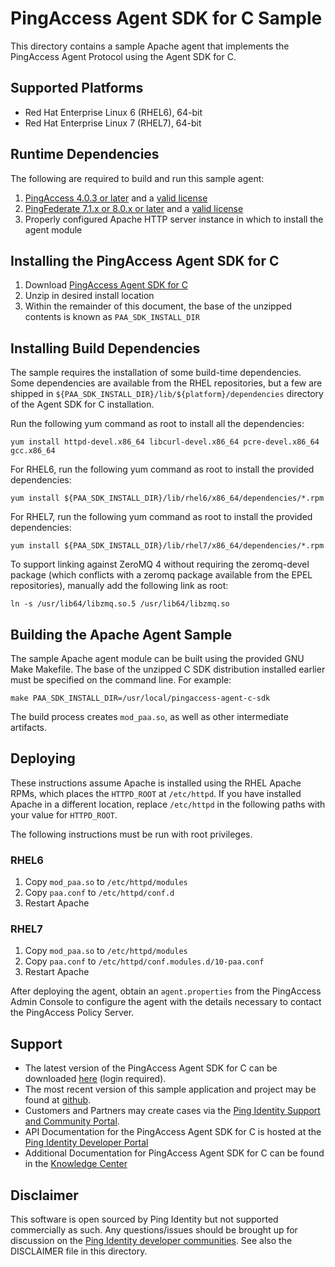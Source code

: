 # PingAccess Agent SDK for C Sample #

This directory contains a sample Apache agent that implements the PingAccess
Agent Protocol using the Agent SDK for C.

## Supported Platforms ##

- Red Hat Enterprise Linux 6 (RHEL6), 64-bit
- Red Hat Enterprise Linux 7 (RHEL7), 64-bit

## Runtime Dependencies ##

The following are required to build and run this sample agent:

1. [PingAccess 4.0.3 or later](https://www.pingidentity.com/en/products/downloads/pingaccess.html)
and a [valid license](https://developer.pingidentity.com/en/connect.html)
2. [PingFederate 7.1.x or 8.0.x or later](https://www.pingidentity.com/en/products/downloads/pingfederate.html)
and a [valid license](https://developer.pingidentity.com/en/connect.html)
3. Properly configured Apache HTTP server instance in which to install the agent module

## Installing the PingAccess Agent SDK for C ##

1. Download [PingAccess Agent SDK for C](https://www.pingidentity.com/en/products/downloads/pingaccess.html)
2. Unzip in desired install location
3. Within the remainder of this document, the base of the unzipped contents is known as ``PAA_SDK_INSTALL_DIR``

## Installing Build Dependencies ##

The sample requires the installation of some build-time dependencies. Some
dependencies are available from the RHEL repositories, but a few are shipped
in `${PAA_SDK_INSTALL_DIR}/lib/${platform}/dependencies` directory of the Agent SDK for C installation.

Run the following yum command as root to install all the dependencies:

    yum install httpd-devel.x86_64 libcurl-devel.x86_64 pcre-devel.x86_64 gcc.x86_64

For RHEL6, run the following yum command as root to install the provided dependencies:

    yum install ${PAA_SDK_INSTALL_DIR}/lib/rhel6/x86_64/dependencies/*.rpm

For RHEL7, run the following yum command as root to install the provided dependencies:

    yum install ${PAA_SDK_INSTALL_DIR}/lib/rhel7/x86_64/dependencies/*.rpm

To support linking against ZeroMQ 4 without requiring the zeromq-devel package (which
conflicts with a zeromq package available from the EPEL repositories), manually add
the following link as root:

    ln -s /usr/lib64/libzmq.so.5 /usr/lib64/libzmq.so

## Building the Apache Agent Sample ##

The sample Apache agent module can be built using the provided GNU Make
Makefile. The base of the unzipped C SDK distribution installed earlier must be specified on the command line.
For example:

    make PAA_SDK_INSTALL_DIR=/usr/local/pingaccess-agent-c-sdk

The build process creates ``mod_paa.so``, as well as other intermediate artifacts.

## Deploying ##

These instructions assume Apache is installed using the RHEL Apache RPMs, which
places the ``HTTPD_ROOT`` at ``/etc/httpd``. If you have installed Apache in a
different location, replace ``/etc/httpd`` in the following paths with your
value for ``HTTPD_ROOT``.

The following instructions must be run with root privileges.

### RHEL6 ###

1. Copy ``mod_paa.so`` to ``/etc/httpd/modules``
2. Copy ``paa.conf`` to ``/etc/httpd/conf.d``
3. Restart Apache

### RHEL7 ###

1. Copy ``mod_paa.so`` to ``/etc/httpd/modules``
2. Copy ``paa.conf`` to ``/etc/httpd/conf.modules.d/10-paa.conf``
3. Restart Apache

After deploying the agent, obtain an ``agent.properties`` from the PingAccess Admin
Console to configure the agent with the details necessary to contact the
PingAccess Policy Server.

## Support ##

- The latest version of the PingAccess Agent SDK for C can be downloaded [here](https://www.pingidentity.com/en/products/downloads/pingaccess.html) (login required).
- The most recent version of this sample application and project may be found at [github](https://github.com/pingidentity/pa-agent-c-sdk-sample-apache).
- Customers and Partners may create cases via the [Ping Identity Support and Community Portal](https://ping.force.com/Support/Case_Create_Public).
- API Documentation for the PingAccess Agent SDK for C is hosted at the [Ping Identity Developer Portal](https://www.pingidentity.com/content/developer/en/explore.html)
- Additional Documentation for PingAccess Agent SDK for C can be found in the [Knowledge Center](https://docs.pingidentity.com/bundle/pa_sm_agentSDKC)

## Disclaimer ##
This software is open sourced by Ping Identity but not supported commercially as such. Any questions/issues
should be brought up for discussion on the [Ping Identity developer communities](https://community.pingidentity.com/collaborate).
See also the DISCLAIMER file in this directory.
